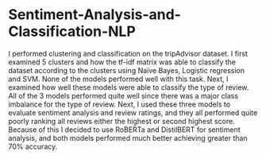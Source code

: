 ﻿# Sentiment-Analysis-and-Classification-NLP

I performed clustering and classification on the tripAdvisor dataset. I first examined 5 clusters and how the tf-idf matrix was able to classify the dataset according to the clusters using Naïve Bayes, Logistic regression and SVM. None of the models performed well with this task. Next, I examined how well these models were able to classify the type of review. All of the 3 models performed quite well since there was a major class imbalance for the type of review. Next, I used these three models to evaluate sentiment analysis and review ratings, and they all performed quite poorly ranking all reviews either the highest or second highest score. Because of this I decided to use RoBERTa and DistilBERT for sentiment analysis, and both models performed much better achieving greater than 70% accuracy.
